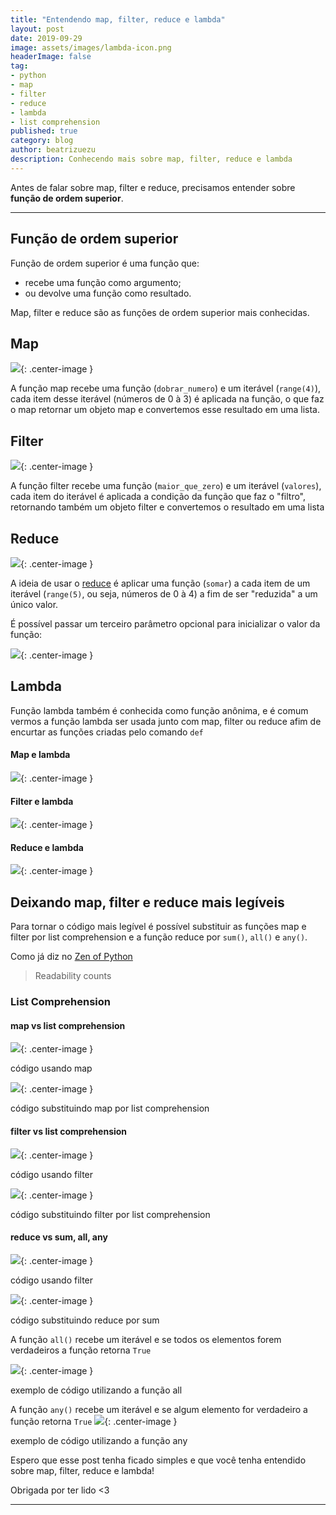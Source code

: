 ```yaml
---
title: "Entendendo map, filter, reduce e lambda"
layout: post
date: 2019-09-29
image: assets/images/lambda-icon.png
headerImage: false
tag:
- python
- map
- filter
- reduce
- lambda
- list comprehension
published: true
category: blog
author: beatrizuezu
description: Conhecendo mais sobre map, filter, reduce e lambda
---
```


Antes de falar sobre map, filter e reduce, precisamos entender sobre **função de ordem superior**.

---


## Função de ordem superior
Função de ordem superior é uma função que:
  - recebe uma função como argumento;
  - ou devolve uma função como resultado.

Map, filter e reduce são as funções de ordem superior mais conhecidas.


## Map

![](/assets/images/map.png){: .center-image }


A função map recebe uma função (`dobrar_numero`) e um iterável (`range(4)`), cada item desse iterável (números de 0 à 3) é aplicada na função, o que faz o map retornar um objeto map e convertemos esse resultado em uma lista.

## Filter

![](/assets/images/filter.png){: .center-image }

A função filter recebe uma função (`maior_que_zero`) e um iterável (`valores`), cada item do iterável é aplicada a condição da função que faz o "filtro", retornando também um objeto filter e convertemos o resultado em uma lista

## Reduce

![](/assets/images/reduce.png){: .center-image }

A ideia de usar o [reduce](https://docs.python.org/3.7/library/functools.html#functools.reduce) é aplicar uma função (`somar`) a cada item de um iterável (`range(5)`, ou seja, números de 0 à 4) a fim de ser "reduzida" a um único valor.

É possível passar um terceiro parâmetro opcional para inicializar o valor da função:

![](/assets/images/reduce-initializer.png){: .center-image }


## Lambda

Função lambda também é conhecida como função anônima, e é comum vermos a função lambda ser usada junto com map, filter ou reduce afim de encurtar as funções criadas pelo comando `def`


#### Map e lambda

![](/assets/images/map-lambda.png){: .center-image }

#### Filter e lambda

![](/assets/images/filter-lambda.png){: .center-image }


#### Reduce e lambda

![](/assets/images/reduce-lambda.png){: .center-image }


## Deixando map, filter e reduce mais legíveis

Para tornar o código mais legível é possível substituir as funções map e filter por list comprehension e a função reduce por `sum()`, `all()` e `any()`.

Como já diz no [ Zen of Python](https://www.python.org/dev/peps/pep-0020/)
> Readability counts

### List Comprehension

#### map vs list comprehension

![](/assets/images/map-lambda.png){: .center-image }
<figcaption class="caption">código usando map</figcaption>

![](/assets/images/listcomp-map.png){: .center-image }
<figcaption class="caption">código substituindo map por list comprehension</figcaption>


#### filter vs list comprehension

![](/assets/images/filter-lambda.png){: .center-image }
<figcaption class="caption">código usando filter</figcaption>


![](/assets/images/listcomp-filter.png){: .center-image }
<figcaption class="caption">código substituindo filter por list comprehension</figcaption>

#### reduce vs sum, all, any

![](/assets/images/reduce-lambda.png){: .center-image }
<figcaption class="caption">código usando filter</figcaption>

![](/assets/images/sum.png){: .center-image }
<figcaption class="caption">código substituindo reduce por sum</figcaption>


A função `all()` recebe um iterável e se todos os elementos forem verdadeiros a função retorna `True`

![](/assets/images/all.png){: .center-image }

<figcaption class="caption">exemplo de código utilizando a função all</figcaption>


A função `any()` recebe um iterável e se algum elemento for verdadeiro a função retorna `True`
![](/assets/images/any.png){: .center-image }
<figcaption class="caption">exemplo de código utilizando a função any</figcaption>


Espero que esse post tenha ficado simples e que você tenha entendido sobre map, filter, reduce e lambda!

Obrigada por ter lido <3

---
